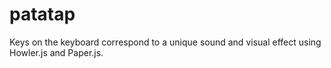 # patatap

Keys on the keyboard correspond to a unique sound and visual effect using Howler.js and Paper.js.
